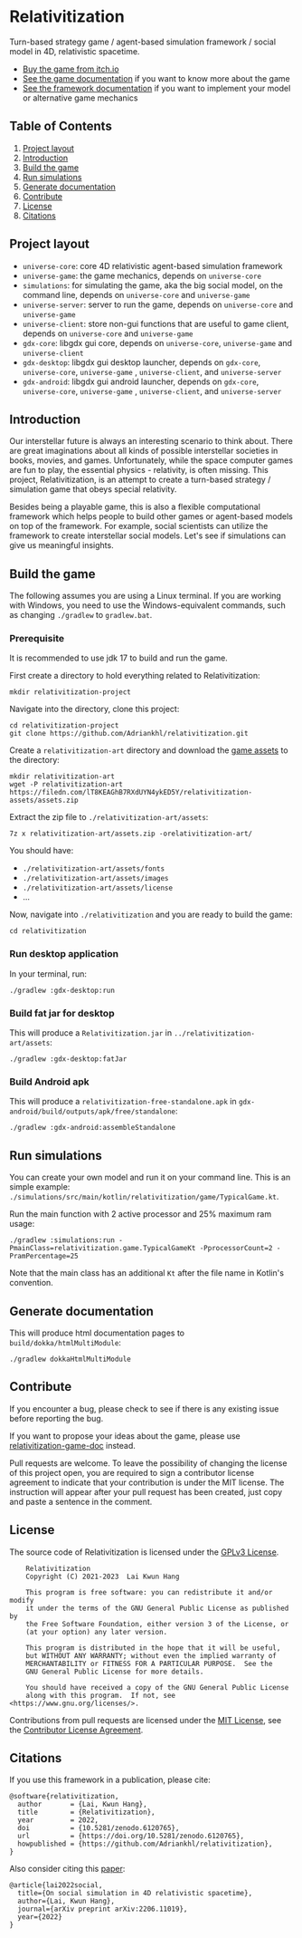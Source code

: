 # Relativitization

Turn-based strategy game / agent-based simulation framework / social model in 4D, relativistic
spacetime.

* [Buy the game from itch.io](https://adriankhl.itch.io/relativitization)
* [See the game documentation](https://github.com/Adriankhl/relativitization-game-doc) if you want
  to know more about the game
* [See the framework documentation](https://github.com/Adriankhl/relativitization-framework-doc) if
  you want to implement your model or alternative game mechanics

## Table of Contents

1. [Project layout](#project-layout)
2. [Introduction](#introduction)
3. [Build the game](#build-the-game)
4. [Run simulations](#run-simulations)
5. [Generate documentation](#generate-documentation)
6. [Contribute](#contribute)
7. [License](#license)
8. [Citations](#citations)

## Project layout

* `universe-core`: core 4D relativistic agent-based simulation framework
* `universe-game`: the game mechanics, depends on `universe-core`
* `simulations`: for simulating the game, aka the big social model, on the command line, 
  depends on `universe-core` and `universe-game`
* `universe-server`: server to run the game, depends on `universe-core` and `universe-game`
* `universe-client`: store non-gui functions that are useful to game client,
  depends on `universe-core` and `universe-game`
* `gdx-core`: libgdx gui core, depends on `universe-core`, `universe-game`
  and  `universe-client`
* `gdx-desktop`: libgdx gui desktop launcher, depends on `gdx-core`, `universe-core`, `universe-game`
  , `universe-client`, and `universe-server`
* `gdx-android`: libgdx gui android launcher, depends on `gdx-core`, `universe-core`, `universe-game`
  , `universe-client`, and `universe-server`

## Introduction

Our interstellar future is always an interesting scenario to think about. There are great
imaginations about all kinds of possible interstellar societies in books, movies, and games.
Unfortunately, while the space computer games are fun to play, the essential physics - relativity,
is often missing.
This project, Relativitization, is an attempt to create a turn-based strategy / simulation game that
obeys special relativity.

Besides being a playable game, this is also a flexible computational framework
which helps people to build other games or agent-based models on top of the framework.
For example, social scientists can utilize the framework to create interstellar social models.
Let's see if simulations can give us meaningful insights.

## Build the game

The following assumes you are using a Linux terminal. If you are working with Windows, you need to
use the Windows-equivalent commands, such as changing `./gradlew` to `gradlew.bat`.

### Prerequisite

It is recommended to use jdk 17 to build and run the game.

First create a directory to hold everything related to Relativitization:

```
mkdir relativitization-project
```

Navigate into the directory, clone this project:

```
cd relativitization-project
git clone https://github.com/Adriankhl/relativitization.git
```

Create a `relativitization-art` directory and download the
[game assets](https://filedn.com/lT8KEAGhB7RXdUYN4ykED5Y/relativitization-assets/assets.zip) to the directory:

```
mkdir relativitization-art
wget -P relativitization-art https://filedn.com/lT8KEAGhB7RXdUYN4ykED5Y/relativitization-assets/assets.zip
```

Extract the zip file to `./relativitization-art/assets`:
```
7z x relativitization-art/assets.zip -orelativitization-art/
```

You should have:

* `./relativitization-art/assets/fonts`
* `./relativitization-art/assets/images`
* `./relativitization-art/assets/license`
* ...

Now, navigate into `./relativitization` and you are ready to build the game:

```
cd relativitization
```

### Run desktop application

In your terminal, run:

```
./gradlew :gdx-desktop:run
```

### Build fat jar for desktop

This will produce a `Relativitization.jar` in `../relativitization-art/assets`:

```
./gradlew :gdx-desktop:fatJar
```

### Build Android apk

This will produce a `relativitization-free-standalone.apk`
in `gdx-android/build/outputs/apk/free/standalone`:

```
./gradlew :gdx-android:assembleStandalone
```

## Run simulations

You can create your own model and run it on your command line. This is an simple example:
`./simulations/src/main/kotlin/relativitization/game/TypicalGame.kt`.

Run the main function with 2 active processor and 25% maximum ram usage:

```
./gradlew :simulations:run -PmainClass=relativitization.game.TypicalGameKt -PprocessorCount=2 -PramPercentage=25
```

Note that the main class has an additional `Kt` after the file name in Kotlin's convention.

## Generate documentation

This will produce html documentation pages to `build/dokka/htmlMultiModule`:

```
./gradlew dokkaHtmlMultiModule
```

## Contribute

If you encounter a bug, please check to see if there is any existing issue before reporting the bug.

If you want to propose your ideas about the game, please use
[relativitization-game-doc](https://github.com/Adriankhl/relativitization-game-doc) instead.

Pull requests are welcome. To leave the possibility of changing the license of this project open,
you are required to sign a contributor license agreement to indicate that your contribution is under
the MIT license. The instruction will appear after your pull request has been created, just copy and
paste a sentence in the comment.

## License

The source code of Relativitization is licensed under the [GPLv3 License](./LICENSE.md).

        Relativitization
        Copyright (C) 2021-2023  Lai Kwun Hang

        This program is free software: you can redistribute it and/or modify
        it under the terms of the GNU General Public License as published by
        the Free Software Foundation, either version 3 of the License, or
        (at your option) any later version.

        This program is distributed in the hope that it will be useful,
        but WITHOUT ANY WARRANTY; without even the implied warranty of
        MERCHANTABILITY or FITNESS FOR A PARTICULAR PURPOSE.  See the
        GNU General Public License for more details.

        You should have received a copy of the GNU General Public License
        along with this program.  If not, see <https://www.gnu.org/licenses/>.

Contributions from pull requests are licensed under the [MIT License](./CLALICENSE.md), see
the [Contributor License Agreement](./CLA.md).

## Citations

If you use this framework in a publication, please cite:

```
@software{relativitization,
  author       = {Lai, Kwun Hang},
  title        = {Relativitization},
  year         = 2022,
  doi          = {10.5281/zenodo.6120765},
  url          = {https://doi.org/10.5281/zenodo.6120765},
  howpublished = {https://github.com/Adriankhl/relativitization},
}
```

Also consider citing
this [paper](https://arxiv.org/abs/2206.11019):

```
@article{lai2022social,
  title={On social simulation in 4D relativistic spacetime},
  author={Lai, Kwun Hang},
  journal={arXiv preprint arXiv:2206.11019},
  year={2022}
}
```
